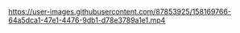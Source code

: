 

https://user-images.githubusercontent.com/87853925/158169766-64a5dca1-47e1-4476-9db1-d78e3789a1e1.mp4

